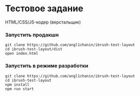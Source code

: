 # Тестовое задание

HTML/CSS/JS-кодер (верстальщик)

### Запустить продакшн

```
git clone https://github.com/angl1chanin/ibrush-test-layout
cd ibrush-test-layout/dist
open index.html
```

### Запустить в режиме разработки

```
git clone https://github.com/angl1chanin/ibrush-test-layout
cd ibrush-test-layout
npm install
npm run start
```

